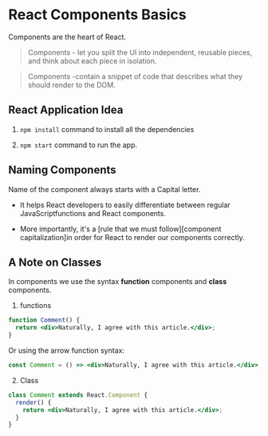 # React Components Basics

Components are the heart of React.

> Components - let you split the UI into independent, reusable pieces, and think about each piece in isolation.

> Components -contain a snippet of code that describes what they should render to the DOM.

## React Application Idea

1. `npm install` command to install all the
dependencies 

 2. `npm start` command to run the app.

 ## Naming Components

 Name of the component always starts with a Capital letter.

 - It helps React developers to easily differentiate between regular JavaScriptfunctions and React components.
 
- More importantly, it's a [rule that we must follow][component capitalization]in order for React to render our components correctly.

## A Note on Classes

In components we use the syntax **function** components and **class**
components.

1. functions

```jsx
function Comment() {
  return <div>Naturally, I agree with this article.</div>;
}
```

Or using the arrow function syntax:

```jsx
const Comment = () => <div>Naturally, I agree with this article.</div>;
```

2. Class

```jsx
class Comment extends React.Component {
  render() {
    return <div>Naturally, I agree with this article.</div>;
  }
}
```

